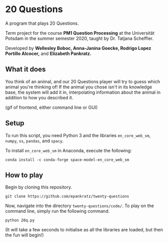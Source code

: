 # 20 Questions

A program that plays 20 Questions.

Term project for the course **PM1 Question Processing** at the Universität Potsdam in the summer semester 2020, taught by Dr. Tatjana Scheffler.

Developed by **Wellesley Boboc, Anna-Janina Goecke, Rodrigo Lopez Portillo Alcocer,** and **Elizabeth Pankratz.**

## What it does 

You think of an animal, and our 20 Questions player will try to guess which animal you're thinking of!
If the animal you chose isn't in its knowledge base, the system will add it in, interpolating information about the animal in addition to how you described it. 

(gif of frontend, either command line or GUI)

## Setup

To run this script, you need Python 3 and the libraries `en_core_web_sm`, `numpy`, `os`, `pandas`, and `spacy`.

To install `en_core_web_sm` in Anaconda, execute the following:

```
conda install -c conda-forge space-model-en_core_web_sm
```

## How to play

Begin by cloning this repository.

```
git clone https://github.com/epankratz/twenty-questions
```

Now, navigate into the directory `twenty-questions/code/`.
To play on the command line, simply run the following command.

```
python 20q.py
```

(It will take a few seconds to initialise as all the libraries are loaded, but then the fun will begin!)
